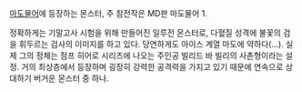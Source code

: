 [마도물어](%EB%A7%88%EB%8F%84%EB%AC%BC%EC%96%B4.md)에 등장하는 몬스터, 주 참전작은 MD판 마도물어
1.

정확하게는 기말고사 시험을 위해 만들어진 일루전 몬스터로, 다혈질 성격에 불꽃의 검을 휘두르는 검사의 이미지를 하고 있다. 당연하게도 아이스
계열 마도에 약하다(...). 실제 그의 정체는 점프 히어로 시리즈에 나오는 주인공 빌리드 바 빌리의 사촌형이라는 설정. 거의 최상층에서
등장하며 굉장히 강력한 공격력을 가지고 있기 때문에 연속으로 상대하기 버거운 몬스터 중 하나.  


